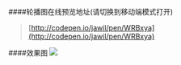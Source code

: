 ####轮播图在线预览地址(请切换到移动端模式打开)
>[http://codepen.io/jawil/pen/WRBxya](http://codepen.io/jawil/pen/WRBxya)

####效果图
<img src="http://i65.tinypic.com/aawy1k.jpg"/>

